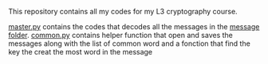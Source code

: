 This repository contains all my codes for my L3 cryptography course. 

[master.py](master.py) contains the codes that decodes all the messages in the [message folder](Message). [common.py](common.py) contains helper function that open and saves the messages along with the list of common word and a fonction that find the key the creat the most word in the message
